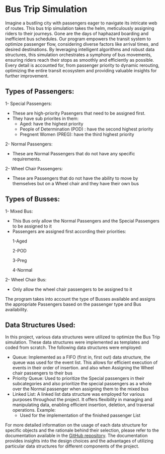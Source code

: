 # Bus Trip Simulation
Imagine a bustling city with passengers eager to navigate its intricate web of routes. This bus trip simulation takes the helm, meticulously assigning riders to their journeys. Gone are the days of haphazard boarding and inefficient bus schedules. Our program empowers the transit system to optimize passenger flow, considering diverse factors like arrival times, and desired destinations. By leveraging intelligent algorithms and robust data structures, this simulation orchestrates a symphony of bus movements, ensuring riders reach their stops as smoothly and efficiently as possible. Every detail is accounted for, from passenger priority to dynamic rerouting, optimizing the entire transit ecosystem and providing valuable insights for further improvement.

## Types of Passengers:
1- Special Passengers:
<ul>
  <li>These are high-priority Pasengers that need to be assigned first.</li>
  <li>They have sub priorites in them:
  <ul>
    <li>Aged: have the highest priority</li>
    <li>People of Determination (POD) : have the second highest priority</li>
    <li>Pregnent Women (PREG): have the third highest priority</li>
  </ul>
  </li>
</ul>
2- Normal Passengers:
<ul>
  <li>These are Normal Passengers that do not have any specific requirements.</li>
</ul>
2- Wheel Chair Passengers:
<ul>
  <li>These are Passengers that do not have the ability to move by themselves but on a Wheel chair and they have their own bus</li>
</ul>

## Types of Busses:
1- Mixed Bus:
<ul>
  <li>This Bus only allow the Normal Passengers and the Special Passengers to be assigned to it</li>
  <li>Passengers are assigned first according their priorities:

  1-Aged
  
  2-POD

  3-Preg

  4-Normal
  </li>
</ul>

2- Wheel Chair Bus:
<ul>
  <li>Only allow the wheel chair passengers to be assigned to it</li>
</ul>
The program takes into account the type of Busses available and assigns the appropriate Passengers based on the passenger type and Bus availability.


## Data Structures Used:
In this project, various data structures were utilized to optimize the Bus Trip simulation. These data structures were implemented as templates and coded from scratch. The following data structures were employed:
<ul>
  <li>Queue: Implemented as a FIFO (first in, first out) data structure, the queue was used for the event list. This allows for efficient execution of events in their order of insertion. and also when Assigning the Wheel chair passengers to their bus</li>
  <li>Priority Queue: Used to prioritize the Special passengers in their subcategories and also prioritize the special passengers as a whole over the Normal passenger when assigning them to the mixed bus</li>
  <li>Linked List: A linked list data structure was employed for various purposes throughout the project. It offers flexibility in managing and manipulating data, enabling efficient insertion, deletion, and traversal operations. Example:
  <ul>
    <li>Used for the implementation of the finished passenger List</li>
  </ul>
  </li>

</ul>

For more detailed information on the usage of each data structure for specific objects and the rationale behind their selection, please refer to the documentation available in the [GitHub repository](). The documentation provides insights into the design choices and the advantages of utilizing particular data structures for different components of the project.
